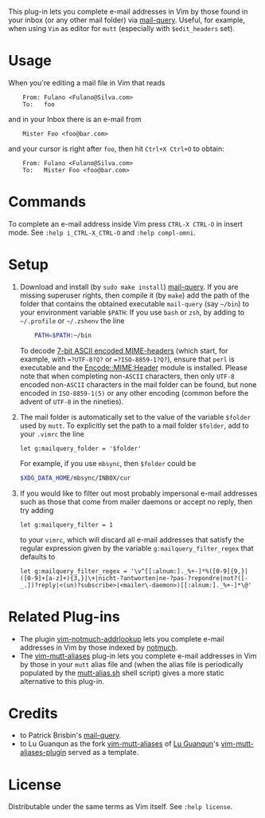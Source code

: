 This plug-in lets you complete e-mail addresses in Vim by those found in your inbox (or any other mail folder) via [mail-query](https://github.com/pbrisbin/mail-query).
Useful, for example, when using `Vim` as editor for `mutt` (especially with `$edit_headers` set).

# Usage

When you're editing a mail file in Vim that reads
```mail
    From: Fulano <Fulano@Silva.com>
    To:   foo
```
and in your Inbox there is an e-mail from
```mail
    Mister Foo <foo@bar.com>
```
and your cursor is right after `foo`, then hit `Ctrl+X Ctrl+O` to obtain:
```mail
    From: Fulano <Fulano@Silva.com>
    To:   Mister Foo <foo@bar.com>
```

# Commands

To complete an e-mail address inside Vim press `CTRL-X CTRL-O` in insert
mode. See `:help i_CTRL-X_CTRL-O` and `:help compl-omni`.

# Setup

1. Download and install (by `sudo make install`) [mail-query](https://github.com/pbrisbin/mail-query).
    If you are missing superuser rights, then compile it (by `make`) add the path of the folder that contains the obtained executable `mail-query` (say `~/bin`) to your environment variable `$PATH`:
    If you use `bash` or `zsh`, by adding to `~/.profile` or `~/.zshenv` the line

    ```sh
        PATH=$PATH:~/bin
    ```
    
    To decode [7-bit ASCII encoded MIME-headers](https://tools.ietf.org/html/rfc2047) (which start, for example, with `=?UTF-8?Q?` or `=?ISO-8859-1?Q?`), ensure that `perl` is executable and the [Encode::MIME:Header](https://perldoc.perl.org/Encode/MIME/Header.html) module is installed.
    Please note that when completing non-`ASCII` characters, then only `UTF-8` encoded non-`ASCII` characters in the mail folder can be found, but none encoded in `ISO-8859-1(5)` or any other encoding (common before the advent of `UTF-8` in the nineties).

2. The mail folder is automatically set to the value of the variable `$folder` used by `mutt`.
    To explicitly set the path to a mail folder `$folder`, add to your `.vimrc` the line

    ```vim
    let g:mailquery_folder = '$folder'
    ```

    For example, if you use `mbsync`, then `$folder` could be

    ```sh
    $XDG_DATA_HOME/mbsync/INBOX/cur
    ```

3. If you would like to filter out most probably impersonal e-mail addresses such as those that come from mailer daemons or accept no reply, then try adding

    ```vim
    let g:mailquery_filter = 1
    ```

    to your `vimrc`, which will discard all e-mail addresses that satisfy the regular expression given by the variable `g:mailquery_filter_regex` that defaults to

    ```vim
    let g:mailquery_filter_regex = '\v^[[:alnum:]._%+-]*%([0-9]{9,}|([0-9]+[a-z]+){3,}|\+|nicht-?antworten|ne-?pas-?repondre|not?([-_.])?reply|<(un)?subscribe>|<mailer\-daemon>)[[:alnum:]._%+-]*\@'
    ```

# Related Plug-ins

- The plugin [vim-notmuch-addrlookup](https://github.com/Konfekt/vim-notmuch-addrlookup) lets you complete e-mail addresses in Vim by those indexed by [notmuch](https://notmuchmail.org).
- The [vim-mutt-aliases](https://github.com/Konfekt/vim-mutt-aliases) plug-in lets you complete e-mail addresses in Vim by those in your `mutt` alias file and (when the alias file is periodically populated by the [mutt-alias.sh](https://github.com/Konfekt/mutt-alias.sh) shell script) gives a more static alternative to this plug-in.

# Credits

- to Patrick Brisbin's [mail-query](https://github.com/pbrisbin/mail-query).
- to Lu Guanqun as the fork [vim-mutt-aliases](https://github.com/Konfekt/vim-mutt-aliases) of [Lu Guanqun](mailto:guanqun.lu@gmail.com)'s [vim-mutt-aliases-plugin](https://github.com/guanqun/vim-mutt-aliases-plugin/tree/063a7bdd0d852a118253278721f74a053776135d) served as a template.

# License

Distributable under the same terms as Vim itself.  See `:help license`.

